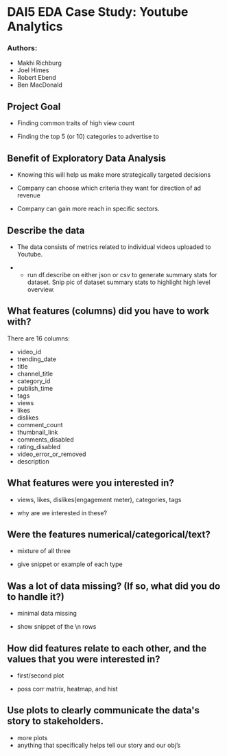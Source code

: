 # DAI5 EDA Case Study: Youtube Analytics

### Authors:

  * Makhi Richburg
  * Joel Himes
  * Robert Ebend
  * Ben MacDonald


## Project Goal 


* Finding common traits of high view count

* Finding the top 5 (or 10) categories to advertise to


## Benefit of Exploratory Data Analysis

* Knowing this will help us make more strategically targeted decisions

* Company can choose which criteria they want for direction of ad revenue

* Company can gain more reach in specific sectors.


## Describe the data

* The data consists of metrics related to individual videos uploaded to Youtube.

* * run df.describe on either json or csv to generate summary stats for dataset. Snip pic of dataset summary stats to highlight high level overview.


## 	What features (columns) did you have to work with? 

There are 16 columns:

* video_id
* trending_date
* title
* channel_title
* category_id
* publish_time
* tags
* views
* likes
* dislikes
* comment_count
* thumbnail_link
* comments_disabled
* rating_disabled
* video_error_or_removed
* description


## What features were you interested in?

* views, likes, dislikes(engagement meter), categories, tags

* why are we interested in these?


## Were the features numerical/categorical/text?

* mixture of all three 

* give snippet or example of each type

## Was a lot of data missing? (If so, what did you do to handle it?)

* minimal data missing 

* show snippet of the \n rows


## How did features relate to each other, and the values that you were interested in?

* first/second plot

* poss corr matrix, heatmap, and hist


## Use plots to clearly communicate the data's story to stakeholders.

* more plots 
* anything that specifically helps tell our story and our obj’s


